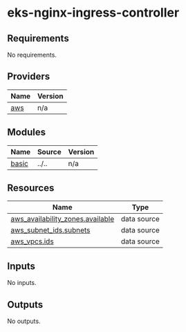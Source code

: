 # eks-nginx-ingress-controller

<!-- BEGINNING OF PRE-COMMIT-TERRAFORM DOCS HOOK -->
## Requirements

No requirements.

## Providers

| Name | Version |
|------|---------|
| <a name="provider_aws"></a> [aws](#provider\_aws) | n/a |

## Modules

| Name | Source | Version |
|------|--------|---------|
| <a name="module_basic"></a> [basic](#module\_basic) | ../.. | n/a |

## Resources

| Name | Type |
|------|------|
| [aws_availability_zones.available](https://registry.terraform.io/providers/hashicorp/aws/latest/docs/data-sources/availability_zones) | data source |
| [aws_subnet_ids.subnets](https://registry.terraform.io/providers/hashicorp/aws/latest/docs/data-sources/subnet_ids) | data source |
| [aws_vpcs.ids](https://registry.terraform.io/providers/hashicorp/aws/latest/docs/data-sources/vpcs) | data source |

## Inputs

No inputs.

## Outputs

No outputs.
<!-- END OF PRE-COMMIT-TERRAFORM DOCS HOOK -->
